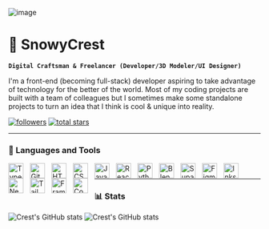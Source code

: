 ![image](https://github.com/user-attachments/assets/6835879c-3f88-48e4-b9da-d125bbd3d9eb)

# 🧊 SnowyCrest

**`Digital Craftsman & Freelancer (Developer/3D Modeler/UI Designer)`**

I'm a front-end (becoming full-stack) developer aspiring to take advantage of technology for the better of the world. Most of my coding projects are built with a team of colleagues but I sometimes make some standalone projects to turn an idea that I think is cool & unique into reality.

<p align="left">
      <a href="https://github.com/SnowyCrest?tab=followers">
         <img alt="followers" title="Follow me on Github" src="https://custom-icon-badges.demolab.com/github/followers/SnowyCrest?color=236ad3&labelColor=1155ba&style=for-the-badge&logo=person-add&label=Follow&logoColor=white"/></a>
      <a href="https://github.com/SnowyCrest?tab=repositories&sort=stargazers">
         <img alt="total stars" title="Total stars on GitHub" src="https://custom-icon-badges.demolab.com/github/stars/SnowyCrest?color=55960c&style=for-the-badge&labelColor=488207&logo=star"/></a>
   </p>

---  

### 🧰 Languages and Tools

<img align="left" alt="TypeScript" width="30px" style="padding-right:10px;" src="https://cdn.jsdelivr.net/gh/devicons/devicon/icons/typescript/typescript-plain.svg" />
<img align="left" alt="Git" width="30px" style="padding-right:10px;" src="https://cdn.jsdelivr.net/gh/devicons/devicon/icons/git/git-original.svg" />
<img align="left" alt="HTML" width="30px" style="padding-right:10px;" src="https://cdn.jsdelivr.net/gh/devicons/devicon/icons/html5/html5-plain.svg" />
<img align="left" alt="CSS" width="30px" style="padding-right:10px;" src="https://cdn.jsdelivr.net/gh/devicons/devicon/icons/css3/css3-plain.svg" />
<img align="left" alt="JavaScript" width="30px" style="padding-right:10px;" src="https://cdn.jsdelivr.net/gh/devicons/devicon/icons/javascript/javascript-plain.svg" />
<img align="left" alt="React" width="30px" style="padding-right:10px;" src="https://cdn.jsdelivr.net/gh/devicons/devicon/icons/react/react-original.svg" />
<img align="left" alt="Python" width="30px" style="padding-right:10px;" src="https://cdn.jsdelivr.net/gh/devicons/devicon/icons/python/python-original.svg" />
<img align="left" alt="Blender" width="30px" style="padding-right:10px;" src="https://cdn.jsdelivr.net/gh/devicons/devicon/icons/blender/blender-original.svg" />
<img align="left" alt="Supabase" width="30px" style="padding-right:10px;" src="https://cdn.jsdelivr.net/gh/devicons/devicon/icons/supabase/supabase-original.svg" />
<img align="left" alt="Figma" width="30px" style="padding-right:10px;" src="https://cdn.jsdelivr.net/gh/devicons/devicon/icons/figma/figma-original.svg" />
<img align="left" alt="Inkscape" width="30px" style="padding-right:10px;" src="https://cdn.jsdelivr.net/gh/devicons/devicon/icons/inkscape/inkscape-original.svg" />
<img align="left" alt="NextJS" width="30px" style="padding-right:10px;" src="https://cdn.jsdelivr.net/gh/devicons/devicon/icons/nextjs/nextjs-original.svg" />
<img align="left" alt="Tailwind CSS" width="30px" style="padding-right:10px;" src="https://cdn.jsdelivr.net/gh/devicons/devicon/icons/tailwindcss/tailwindcss-original.svg" />
<img align="left" alt="Framer Motion" width="30px" style="padding-right:10px;" src="https://cdn.jsdelivr.net/gh/devicons/devicon/icons/framermotion/framermotion-original.svg" />
<img align="left" alt="Codepen" width="30px" style="padding-right:10px;" src="https://cdn.jsdelivr.net/gh/devicons/devicon/icons/codepen/codepen-original.svg" />
<br/>

---

### 📊 Stats
![Crest's GitHub stats](https://github-readme-stats.vercel.app/api/top-langs?username=snowycrest&show_icons=true&theme=transparent&hide_border=true)
![Crest's GitHub stats](https://github-readme-stats.vercel.app/api?username=snowycrest&show_icons=true&theme=transparent&hide_border=true)


<!---
SnowyCrest/SnowyCrest is a ✨ special ✨ repository because its `README.md` (this file) appears on your GitHub profile.
You can click the Preview link to take a look at your changes.
--->
